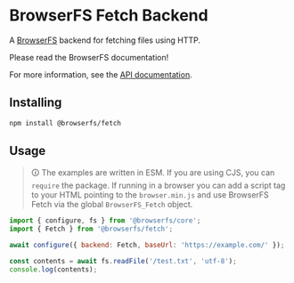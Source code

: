 # BrowserFS Fetch Backend

A [BrowserFS](https://github.com/browser-fs/core) backend for fetching files using HTTP.

Please read the BrowserFS documentation!

For more information, see the [API documentation](https://browser-fs.github.io/fetch).

## Installing

```sh
npm install @browserfs/fetch
```

## Usage

> 🛈 The examples are written in ESM. If you are using CJS, you can `require` the package. If running in a browser you can add a script tag to your HTML pointing to the `browser.min.js` and use BrowserFS Fetch via the global `BrowserFS_Fetch` object.

```js
import { configure, fs } from '@browserfs/core';
import { Fetch } from '@browserfs/fetch';

await configure({ backend: Fetch, baseUrl: 'https://example.com/' });

const contents = await fs.readFile('/test.txt', 'utf-8');
console.log(contents);
```
